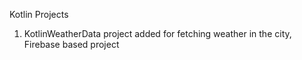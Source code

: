 Kotlin Projects

1. KotlinWeatherData project added for fetching weather in the city, Firebase based project
